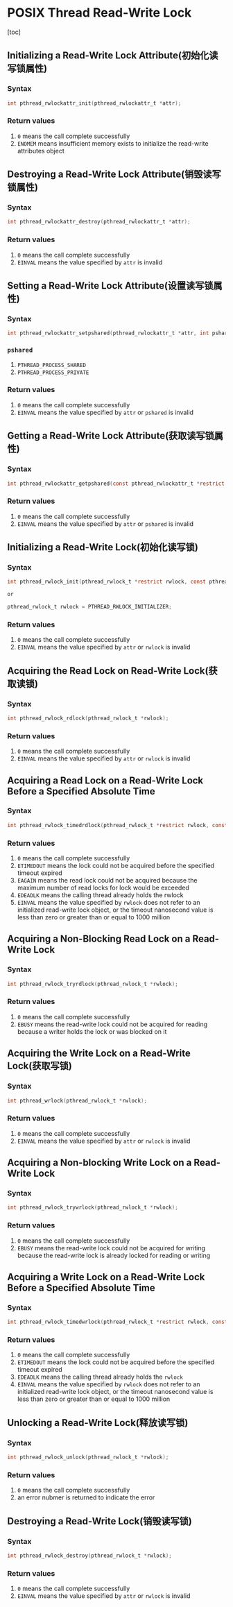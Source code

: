 # POSIX Thread Read-Write Lock

[toc]

## Initializing a Read-Write Lock Attribute(初始化读写锁属性)

### Syntax

```c
int pthread_rwlockattr_init(pthread_rwlockattr_t *attr);
```

### Return values

1. `0` means the call complete successfully
2. `ENOMEM` means insufficient memory exists to initialize the read-write attributes object

## Destroying a Read-Write Lock Attribute(销毁读写锁属性)

### Syntax

```c
int pthread_rwlockattr_destroy(pthread_rwlockattr_t *attr);
```

### Return values

1. `0` means the call complete successfully
2. `EINVAL` means the value specified by `attr` is invalid

## Setting a Read-Write Lock Attribute(设置读写锁属性)

### Syntax

```c
int pthread_rwlockattr_setpshared(pthread_rwlockattr_t *attr, int pshared);
```

### `pshared`

1. `PTHREAD_PROCESS_SHARED`
2. `PTHREAD_PROCESS_PRIVATE`

### Return values

1. `0` means the call complete successfully
2. `EINVAL` means the value specified by `attr` or `pshared` is invalid

## Getting a Read-Write Lock Attribute(获取读写锁属性)

### Syntax

```c
int pthread_rwlockattr_getpshared(const pthread_rwlockattr_t *restrict attr, int *restrict pshared);
```

### Return values

1. `0` means the call complete successfully
2. `EINVAL` means the value specified by `attr` or `pshared` is invalid

## Initializing a Read-Write Lock(初始化读写锁)

### Syntax

```c
int pthread_rwlock_init(pthread_rwlock_t *restrict rwlock, const pthread_rwlockattr_t *restrict attr);

or

pthread_rwlock_t rwlock = PTHREAD_RWLOCK_INITIALIZER;
```

### Return values

1. `0` means the call complete successfully
2. `EINVAL` means the value specified by `attr` or `rwlock` is invalid

## Acquiring the Read Lock on Read-Write Lock(获取读锁)

### Syntax

```c
int pthread_rwlock_rdlock(pthread_rwlock_t *rwlock);
```

### Return values

1. `0` means the call complete successfully
2. `EINVAL` means the value specified by `attr` or `rwlock` is invalid

## Acquiring a Read Lock on a Read-Write Lock Before a Specified Absolute Time

### Syntax

```c
int pthread_rwlock_timedrdlock(pthread_rwlock_t *restrict rwlock, const struct timespec *restrict abs_timeout);
```

### Return values

1. `0` means the call complete successfully
2. `ETIMEDOUT` means the lock could not be acquired before the specified timeout expired
3. `EAGAIN` means the read lock could not be acquired because the maximum number of read locks for lock would be exceeded
4. `EDEADLK` means the calling thread already holds the rwlock
5. `EINVAL` means the value specified by `rwlock` does not refer to an initialized read-write lock object, or the timeout nanosecond value is less than zero or greater than or equal to 1000 million

## Acquiring a Non-Blocking Read Lock on a Read-Write Lock

### Syntax

```c
int pthread_rwlock_tryrdlock(pthread_rwlock_t *rwlock);
```

### Return values

1. `0` means the call complete successfully
2. `EBUSY` means the read-write lock could not be acquired for reading because a writer holds the lock or was blocked on it

## Acquiring the Write Lock on a Read-Write Lock(获取写锁)

### Syntax

```c
int pthread_wrlock(pthread_rwlock_t *rwlock);
```

### Return values

1. `0` means the call complete successfully
2. `EINVAL` means the value specified by `attr` or `rwlock` is invalid

## Acquiring a Non-blocking Write Lock on a Read-Write Lock

### Syntax

```c
int pthread_rwlock_trywrlock(pthread_rwlock_t *rwlock);
```

### Return values

1. `0` means the call complete successfully
2. `EBUSY` means the read-write lock could not be acquired for writing because the read-write lock is already locked for reading or writing

## Acquiring a Write Lock on a Read-Write Lock Before a Specified Absolute Time

### Syntax

```c
int pthread_rwlock_timedwrlock(pthread_rwlock_t *restrict rwlock, const struct timespec *restrict abs_timeout);
```

### Return values

1. `0` means the call complete successfully
2. `ETIMEDOUT` means the lock could not be acquired before the specified timeout expired
3. `EDEADLK` means the calling thread already holds the `rwlock`
4. `EINVAL` means the value specified by `rwlock` does not refer to an initialized read-write lock object, or the timeout nanosecond value is less than zero or greater than or equal to 1000 million

## Unlocking a Read-Write Lock(释放读写锁)

### Syntax

```c
int pthread_rwlock_unlock(pthread_rwlock_t *rwlock);
```

### Return values

1. `0` means the call complete successfully
2. an error nubmer is returned to indicate the error

## Destroying a Read-Write Lock(销毁读写锁)

### Syntax

```c
int pthread_rwlock_destroy(pthread_rwlock_t *rwlock);
```

### Return values

1. `0` means the call complete successfully
2. `EINVAL` means the value specified by `attr` or `rwlock` is invalid

